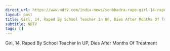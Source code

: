 ```yaml
---
direct_url: https://www.ndtv.com/india-news/sonbhadra-rape-girl-14-raped-by-school-teacher-in-up-dies-after-months-of-treatment-6356354
layout: post
title: Girl, 14, Raped By School Teacher In UP, Dies After Months Of Treatment
subtitle: NDTV
tags: []
---
```


Girl, 14, Raped By School Teacher In UP, Dies After Months Of Treatment
